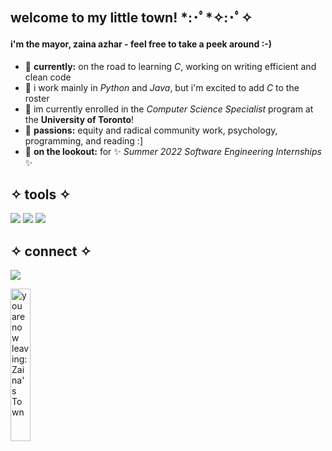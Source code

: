 ## welcome to my little town! \*:･ﾟ\*✧:･ﾟ✧
#### i'm the mayor, zaina azhar - feel free to take a peek around :-)
- 🍄 **currently:** on the road to learning *C*, working on writing efficient and clean code
- 🌲  i work mainly in *Python* and *Java*, but i'm excited to add *C* to the roster
- 🌉 im currently enrolled in the *Computer Science Specialist* program at the **University of Toronto**!
- 🍃 **passions:** equity and radical community work, psychology, programming, and reading :]
- 🌆 **on the lookout:** for ✨ *Summer 2022 Software Engineering Internships* ✨

## ✧ tools ✧
![](https://img.shields.io/badge/​-Python-<COLOR>?style=flat&logo=python&logoColor=white) ![](https://img.shields.io/badge/​-Java-<COLOR>?style=flat&logo=java&logoColor=white)  ![](https://img.shields.io/badge/​-Github-fa0?style=flat&logo=github&logoColor=white)

## ✧ connect ✧
[![](https://img.shields.io/badge/LinkedIn-0a66c2?style=flat&logo=linkedin&logoColor=white)](https://www.linkedin.com/in/zaina-a-257671174)

<img src="https://i.pinimg.com/originals/da/db/27/dadb278cc90e9e42ba8d88ff749a3680.gif" alt="you are now leaving: Zaina's Town" style="float: left; width: 25%; margin-right: 1%; margin-bottom: 0.5em;"><p style="clear: both;">

